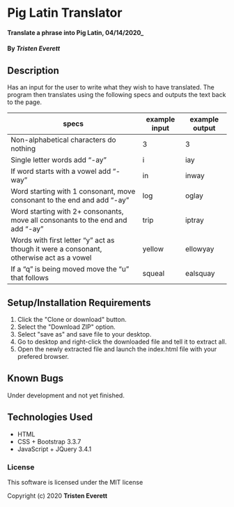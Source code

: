 # Pig Latin Translator

#### Translate a phrase into Pig Latin, 04/14/2020_

#### By _**Tristen Everett**_

## Description

Has an input for the user to write what they wish to have translated. The program then translates using the following specs and outputs the text back to the page.

|specs|example input|example output|
|-|-|-|
|Non-alphabetical characters do nothing|3|3|
|Single letter words add “-ay”|i|iay|
|If word starts with a vowel add “-way”|in|inway|
|Word starting with 1 consonant, move consonant to the end and add “-ay”|log|oglay|
|Word starting with 2+ consonants, move all consonants to the end and add “-ay”|trip|iptray|
|Words with first letter “y” act as though it were a consonant, otherwise act as a vowel|yellow|ellowyay|
|If a “q” is being moved move the “u” that follows|squeal|ealsquay|

## Setup/Installation Requirements

1. Click the "Clone or download" button.
2. Select the "Download ZIP" option.
3. Select "save as" and save file to your desktop.
4. Go to desktop and right-click the downloaded file and tell it to extract all.
5. Open the newly extracted file and launch the index.html file with your prefered browser.

## Known Bugs

Under development and not yet finished.

## Technologies Used

* HTML
* CSS + Bootstrap 3.3.7
* JavaScript + JQuery 3.4.1

### License

This software is licensed under the MIT license

Copyright (c) 2020 **Tristen Everett**